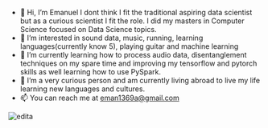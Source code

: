 - 👋 Hi, I’m Emanuel I dont think I fit the traditional aspiring data scientist but as a curious scientist I fit the role. I did my masters in Computer Science focused on Data Science topics.
- 👀 I’m interested in sound data, music, running, learning languages(currently know 5), playing guitar and machine learning
- 🌱 I’m currently learning how to process audio data, disentanglement techniques on my spare time and improving my tensorflow and pytorch skills as well learning how to use PySpark. 
- 💞️ I’m a very curious person and am currently living abroad to live my life learning new languages and cultures.
- 📫 You can reach me at eman1369a@gmail.com

![edita](https://user-images.githubusercontent.com/59575541/137619631-eb11a7d4-09e7-4a5f-a757-913238623837.jpg)
